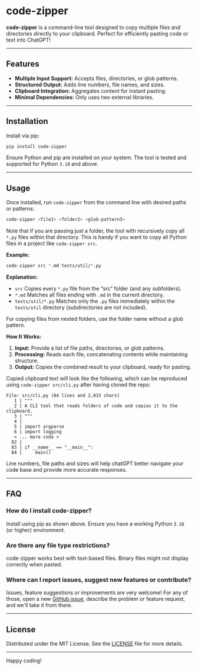 # code-zipper

**code-zipper** is a command-line tool designed to copy multiple files and
directories directly to your clipboard.
Perfect for efficiently pasting code or text into ChatGPT!

---

## Features

- **Multiple Input Support:** Accepts files, directories, or glob patterns.
- **Structured Output:** Adds line numbers, file names, and sizes.
- **Clipboard Integration:** Aggregates content for instant pasting.
- **Minimal Dependencies:** Only uses two external libraries.

---

## Installation

Install via pip:

```bash
pip install code-zipper
```

Ensure Python and pip are installed on your system.
The tool is tested and supported for Python `3.10` and above.

---

## Usage

Once installed, run `code-zipper` from the command line
with desired paths or patterns:

```bash
code-zipper <file1> <folder2> <glob-pattern3>
```

Note that if you are passing just a folder, the tool with recursively
copy all `*.py` files within that directory.
This is handy if you want to copy all Python files in a project
like `code-zipper src`.

**Example:**

```bash
code-zipper src *.md tests/util/*.py
```

**Explanation:**
- `src` Copies every `*.py` file from the “src” folder (and any subfolders).
- `*.md` Matches all files ending with `.md` in the current directory.
- `tests/util/*.py` Matches only the `.py` files immediately  within the `tests/util` directory (subdirectories are not included).

For copying files from nested folders, use the folder name without a glob pattern.

**How It Works:**

1. **Input:** Provide a list of file paths, directories, or glob patterns.
2. **Processing:** Reads each file, concatenating contents while maintaining structure.
3. **Output:** Copies the combined result to your clipboard, ready for pasting.

Copied clipboard text will look like the following,
which can be reproduced using
`code-zipper src/cli.py` after having cloned the repo:

```
File: src/cli.py (84 lines and 2,015 chars)
   1 | """
   2 | A CLI tool that reads folders of code and copies it to the clipboard.
   3 | """
   4 | 
   5 | import argparse
   6 | import logging
   < ... more code >
  82 | 
  83 | if __name__ == "__main__":
  84 |     main()
```

Line numbers, file paths and sizes will help chatGPT better
navigate your code base and provide more accurate responses.

---

## FAQ

### How do I install code-zipper?
Install using pip as shown above.
Ensure you have a working Python `3.10` (or higher) environment.

### Are there any file type restrictions?
code-zipper works best with text-based files.
Binary files might not display correctly when pasted.

### Where can I report issues, suggest new features or contribute?
Issues, feature suggestions or improvements are very welcome!
For any of those, open a new
[GitHub issue](https://github.com/data-stepper/code-zipper/issues),
describe the problem or feature request, and we'll take it from there.

---

## License

Distributed under the MIT License. See the 
[LICENSE](https://github.com/data-stepper/code-zipper/blob/main/LICENSE)
file for more details.

---

Happy coding!
